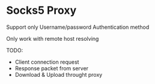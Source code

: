 # Socks5 Proxy

Support only Username/password Authentication method

Only work with remote host resolving

TODO:
  - Client connection request 
  - Response packet from server
  - Download & Upload throught proxy

